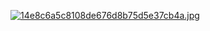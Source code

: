 [![14e8c6a5c8108de676d8b75d5e37cb4a.jpg](https://i.postimg.cc/brBPRqqy/14e8c6a5c8108de676d8b75d5e37cb4a.jpg)](https://postimg.cc/gL81zFwQ)

